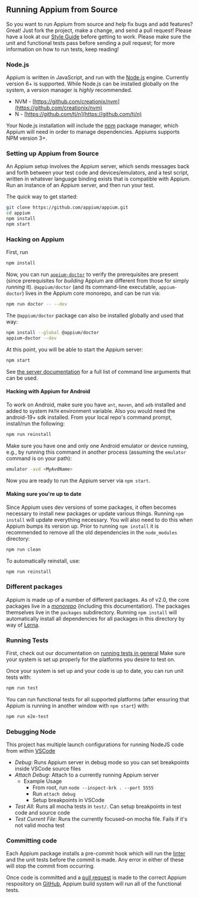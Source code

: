 ## Running Appium from Source

So you want to run Appium from source and help fix bugs and add features?
Great! Just fork the project, make a change, and send a pull request! Please
have a look at our [Style Guide](style-guide.md) before getting to work.
Please make sure the unit and functional tests pass before sending a pull
request; for more information on how to run tests, keep reading!

### Node.js

Appium is written in JavaScript, and run with the [Node.js](https://nodejs.org/) engine. Currently
version 6+ is supported. While Node.js can be installed globally on the system,
a version manager is _highly_ recommended.

* NVM - [https://github.com/creationix/nvm](https://github.com/creationix/nvm)
* N - [https://github.com/tj/n](https://github.com/tj/n)

Your Node.js installation will include the [npm](https://www.npmjs.com/) package manager, which Appium
will need in order to manage dependencies. Appiums supports NPM version 3+.

### Setting up Appium from Source

An Appium setup involves the Appium server, which sends messages back and forth
between your test code and devices/emulators, and a test script, written in
whatever language binding exists that is compatible with Appium. Run an
instance of an Appium server, and then run your test.

The quick way to get started:

```bash
git clone https://github.com/appium/appium.git
cd appium
npm install
npm start
```

### Hacking on Appium

First, run

```bash
npm install
```

Now, you can run [`appium-doctor`](https://npmjs.com/@appium/doctor) to verify
the prerequisites are present (since prerequisites for _building_ Appium
are different from those for simply _running_ it).  `@appium/doctor` (and its
command-line executable, `appium-doctor`) lives in the Appium core monorepo,
and can be run via:

```bash
npm run doctor -- --dev
```

The `@appium/doctor` package can also be installed globally and used that way:

```bash
npm install --global @appium/doctor
appium-doctor --dev
```

At this point, you will be able to start the Appium server:

```bash
npm start
```

See [the server documentation](/docs/en/writing-running-appium/server-args.md)
for a full list of command line arguments that can be used.

#### Hacking with Appium for Android

To work on Android, make sure you have `ant`, `maven`, and `adb` installed
and added to system `PATH` environment variable. Also you would need the
android-19+ sdk installed.
From your local repo's command prompt, install/run the following:

```bash
npm run reinstall
```

Make sure you have one and only one Android emulator or device running, e.g.,
by running this command in another process (assuming the `emulator` command is
on your path):

```bash
emulator -avd <MyAvdName>
```

Now you are ready to run the Appium server via `npm start`.

#### Making sure you're up to date

Since Appium uses dev versions of some packages, it often becomes necessary to
install new packages or update various things. Running `npm install` will
update everything necessary. You will also need to do this when Appium bumps
its version up. Prior to running `npm install` it is recommended to remove
all the old dependencies in the `node_modules` directory:

```bash
npm run clean
```

To automatically reinstall, use:

```bash
npm run reinstall
```

### Different packages

Appium is made up of a number of different packages.  As of v2.0, the core packages
live in a [_monorepo_](https://github.com/appium/appium) (including this documentation).
The packages themselves live in the `packages` subdirectory.  Running `npm install` 
will automatically install all dependencies for all packages in this directory by way of
[Lerna](https://lerna.js.org).

### Running Tests

First, check out our documentation on [running tests in
general](/docs/en/writing-running-appium/running-tests.md) Make sure your
system is set up properly for the platforms you desire to test on.

Once your system is set up and your code is up to date, you can run unit tests
with:

```bash
npm run test
```

You can run functional tests for all supported platforms (after ensuring that
Appium is running in another window with `npm start`) with:

```bash
npm run e2e-test
```

### Debugging Node

This project has multiple launch configurations for running NodeJS code from within [VSCode](https://code.visualstudio.com/)

* _Debug_: Runs Appium server in debug mode so you can set breakpoints inside VSCode source files
* _Attach Debug_: Attach to a currently running Appium server
  * Example Usage
    * From root, run `node --inspect-brk . --port 5555`
    * Run `attach debug`
    * Setup breakpoints in VSCode
* _Test All_: Runs all mocha tests in `test/`. Can setup breakpoints in test code and source code
* _Test Current File_: Runs the currently focused-on mocha file. Fails if it's not valid mocha test

### Committing code

Each Appium package installs a pre-commit hook which will run the [linter](https://eslint.org/) and
the unit tests before the commit is made. Any error in either of these will stop
the commit from occurring.

Once code is committed and a [pull request](https://help.github.com/articles/about-pull-requests/)
is made to the correct Appium respository on [GitHub](https://github.com/), Appium build system
will run all of the functional tests.
